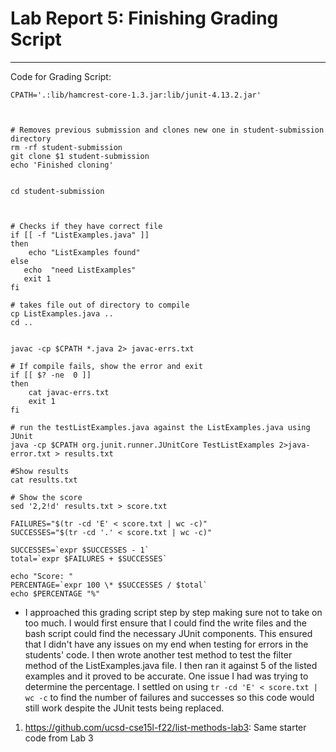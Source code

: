# Lab Report 5: Finishing Grading Script
---
Code for Grading Script:
```
CPATH='.:lib/hamcrest-core-1.3.jar:lib/junit-4.13.2.jar'



# Removes previous submission and clones new one in student-submission directory
rm -rf student-submission
git clone $1 student-submission
echo 'Finished cloning'


cd student-submission



# Checks if they have correct file
if [[ -f "ListExamples.java" ]]
then
    echo "ListExamples found"
else
   echo  "need ListExamples"
   exit 1
fi

# takes file out of directory to compile
cp ListExamples.java ..
cd ..


javac -cp $CPATH *.java 2> javac-errs.txt

# If compile fails, show the error and exit
if [[ $? -ne  0 ]]
then
    cat javac-errs.txt
    exit 1
fi

# run the testListExamples.java against the ListExamples.java using JUnit
java -cp $CPATH org.junit.runner.JUnitCore TestListExamples 2>java-error.txt > results.txt

#Show results
cat results.txt

# Show the score
sed '2,2!d' results.txt > score.txt

FAILURES="$(tr -cd 'E' < score.txt | wc -c)"
SUCCESSES="$(tr -cd '.' < score.txt | wc -c)"

SUCCESSES=`expr $SUCCESSES - 1`
total=`expr $FAILURES + $SUCCESSES`

echo "Score: "
PERCENTAGE=`expr 100 \* $SUCCESSES / $total`
echo $PERCENTAGE "%"
```

- I approached this grading script step by step making sure not to take on too much. I would first ensure that I could find the write files and the bash script could find the necessary JUnit components. This ensured that I didn't have any issues on my end when testing for errors in the students' code. I then wrote another test method to test the filter method of the ListExamples.java file. I then ran it against 5 of the listed examples and it proved to be accurate. One issue I had was trying to determine the percentage. I settled on using `tr -cd 'E' < score.txt | wc -c` to find the number of failures and successes so this code would still work despite the JUnit tests being replaced.

1. https://github.com/ucsd-cse15l-f22/list-methods-lab3: Same starter code from Lab 3
